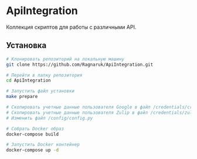 # ApiIntegration

Коллекция скриптов для работы с различными API.

## Установка
```bash
# Клонировать репозиторий на локальную машину
git clone https://github.com/Ragnaruk/ApiIntegration.git

# Перейти в папку репозитория
cd ApiIntegration

# Запустить файл установки
make prepare

# Скопировать учетные данные пользователя Google в файл /credentials/credentials.json
# Скопировать учетные данные пользователя Zulip в файл /credentials/zuliprc.txt
# Изменить файл /config/config.py

# Собрать Docker образ
docker-compose build

# Запустить Docker контейнер
docker-compose up -d
```